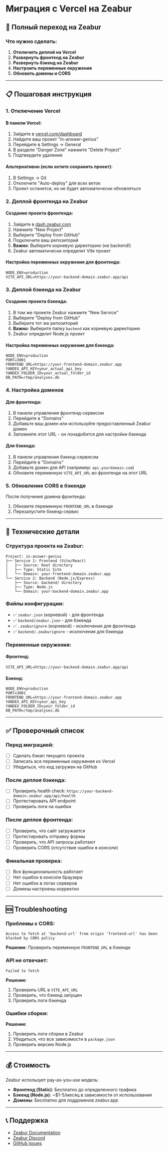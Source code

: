 # Миграция с Vercel на Zeabur

## 🚀 Полный переход на Zeabur

### Что нужно сделать:

1. **Отключить деплой на Vercel**
2. **Развернуть фронтенд на Zeabur**
3. **Развернуть бэкенд на Zeabur**
4. **Настроить переменные окружения**
5. **Обновить домены и CORS**

---

## 📋 Пошаговая инструкция

### 1. Отключение Vercel

#### В панели Vercel:
1. Зайдите в [vercel.com/dashboard](https://vercel.com/dashboard)
2. Найдите ваш проект "in-answer-genius"
3. Перейдите в Settings → General
4. В разделе "Danger Zone" нажмите "Delete Project"
5. Подтвердите удаление

#### Альтернативно (если хотите сохранить проект):
1. В Settings → Git
2. Отключите "Auto-deploy" для всех веток
3. Проект останется, но не будет автоматически обновляться

### 2. Деплой фронтенда на Zeabur

#### Создание проекта фронтенда:
1. Зайдите в [dash.zeabur.com](https://dash.zeabur.com/)
2. Нажмите "New Project"
3. Выберите "Deploy from GitHub"
4. Подключите ваш репозиторий
5. **Важно**: Выберите корневую директорию (не backend!)
6. Zeabur автоматически определит Vite проект

#### Настройка переменных окружения для фронтенда:
```
NODE_ENV=production
VITE_API_URL=https://your-backend-domain.zeabur.app/api
```

### 3. Деплой бэкенда на Zeabur

#### Создание проекта бэкенда:
1. В том же проекте Zeabur нажмите "New Service"
2. Выберите "Deploy from GitHub"
3. Выберите тот же репозиторий
4. **Важно**: Выберите папку `backend` как корневую директорию
5. Zeabur определит Node.js проект

#### Настройка переменных окружения для бэкенда:
```
NODE_ENV=production
PORT=3001
FRONTEND_URL=https://your-frontend-domain.zeabur.app
YANDEX_API_KEY=your_actual_api_key
YANDEX_FOLDER_ID=your_actual_folder_id
DB_PATH=/tmp/analyses.db
```

### 4. Настройка доменов

#### Для фронтенда:
1. В панели управления фронтенд-сервисом
2. Перейдите в "Domains"
3. Добавьте ваш домен или используйте предоставленный Zeabur домен
4. Запомните этот URL - он понадобится для настройки бэкенда

#### Для бэкенда:
1. В панели управления бэкенд-сервисом
2. Перейдите в "Domains"
3. Добавьте домен для API (например: `api.yourdomain.com`)
4. Обновите переменную `VITE_API_URL` во фронтенде на этот URL

### 5. Обновление CORS в бэкенде

После получения домена фронтенда:
1. Обновите переменную `FRONTEND_URL` в бэкенде
2. Перезапустите бэкенд-сервис

---

## 🔧 Технические детали

### Структура проекта на Zeabur:
```
Project: in-answer-genius
├── Service 1: Frontend (Vite/React)
│   ├── Source: Root directory
│   ├── Type: Static Site
│   └── Domain: your-frontend-domain.zeabur.app
└── Service 2: Backend (Node.js/Express)
    ├── Source: backend/ directory
    ├── Type: Node.js
    └── Domain: your-backend-domain.zeabur.app
```

### Файлы конфигурации:
- ✅ `zeabur.json` (корневой) - для фронтенда
- ✅ `backend/zeabur.json` - для бэкенда
- ✅ `.zeaburignore` (корневой) - исключения для фронтенда
- ✅ `backend/.zeaburignore` - исключения для бэкенда

### Переменные окружения:

#### Фронтенд:
```
VITE_API_URL=https://your-backend-domain.zeabur.app/api
```

#### Бэкенд:
```
NODE_ENV=production
PORT=3001
FRONTEND_URL=https://your-frontend-domain.zeabur.app
YANDEX_API_KEY=your_api_key
YANDEX_FOLDER_ID=your_folder_id
DB_PATH=/tmp/analyses.db
```

---

## ✅ Проверочный список

### Перед миграцией:
- [ ] Сделать бэкап текущего проекта
- [ ] Записать все переменные окружения из Vercel
- [ ] Убедиться, что код загружен на GitHub

### После деплоя бэкенда:
- [ ] Проверить health check: `https://your-backend-domain.zeabur.app/api/health`
- [ ] Протестировать API endpoint
- [ ] Проверить логи на ошибки

### После деплоя фронтенда:
- [ ] Проверить, что сайт загружается
- [ ] Протестировать отправку формы
- [ ] Проверить, что API запросы работают
- [ ] Проверить CORS (отсутствие ошибок в консоли)

### Финальная проверка:
- [ ] Вся функциональность работает
- [ ] Нет ошибок в консоли браузера
- [ ] Нет ошибок в логах серверов
- [ ] Домены настроены корректно

---

## 🆘 Troubleshooting

### Проблемы с CORS:
```
Access to fetch at 'backend-url' from origin 'frontend-url' has been blocked by CORS policy
```
**Решение**: Проверить переменную `FRONTEND_URL` в бэкенде

### API не отвечает:
```
Failed to fetch
```
**Решение**: 
1. Проверить URL в `VITE_API_URL`
2. Проверить, что бэкенд запущен
3. Проверить логи бэкенда

### Ошибки сборки:
**Решение**: 
1. Проверить логи сборки в Zeabur
2. Убедиться, что все зависимости в `package.json`
3. Проверить версию Node.js

---

## 💰 Стоимость

Zeabur использует pay-as-you-use модель:
- **Фронтенд (Static)**: Бесплатно до определенного трафика
- **Бэкенд (Node.js)**: ~$1-5/месяц в зависимости от использования
- **Домены**: Бесплатно для поддоменов zeabur.app

---

## 📞 Поддержка

- [Zeabur Documentation](https://docs.zeabur.com/)
- [Zeabur Discord](https://discord.gg/zeabur)
- [GitHub Issues](https://github.com/zeabur/zeabur/issues)